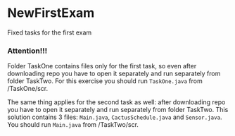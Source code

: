 # NewFirstExam
Fixed tasks for the first exam

### Attention!!! 
Folder TaskOne contains files only for the first task, so even after downloading repo you have to open it separately and run separately from folder TaskTwo. 
For this exercise you should run `TaskOne.java` from /TaskOne/scr. 

The same thing applies for the second task as well: after downloading repo you have to open it separately and run separately from folder TaskTwo. 
This solution contains 3 files: `Main.java`, `CactusSchedule.java` and `Sensor.java`. You should run `Main.java` from /TaskTwo/scr.
